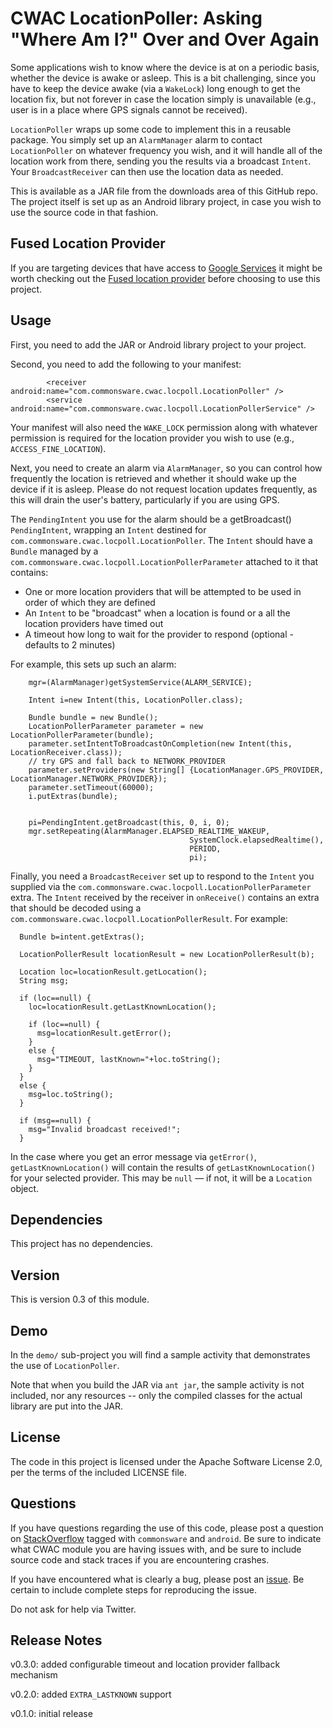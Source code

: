 CWAC LocationPoller: Asking "Where Am I?" Over and Over Again
=============================================================

Some applications wish to know where the device is at on a
periodic basis, whether the device is awake or asleep. This
is a bit challenging, since you have to keep the device awake
(via a `WakeLock`) long enough to get the location fix, but
not forever in case the location simply is unavailable (e.g.,
user is in a place where GPS signals cannot be received).

`LocationPoller` wraps up some code to implement this in a
reusable package. You simply set up an `AlarmManager` alarm
to contact `LocationPoller` on whatever frequency you wish,
and it will handle all of the location work from there, sending
you the results via a broadcast `Intent`. Your `BroadcastReceiver`
can then use the location data as needed.

This is available as a JAR file from the downloads area of this GitHub repo.
The project itself is set up as an Android library project,
in case you wish to use the source code in that fashion.

Fused Location Provider
------
If you are targeting devices that have access to [Google Services](http://developer.android.com/google/index.html) it might be worth checking out the [Fused location provider](http://developer.android.com/google/play-services/location.html) before choosing to use this project.


Usage
-----
First, you need to add the JAR or Android library project to
your project.

Second, you need to add the following to your manifest:

			<receiver android:name="com.commonsware.cwac.locpoll.LocationPoller" />
			<service android:name="com.commonsware.cwac.locpoll.LocationPollerService" />

Your manifest will also need the `WAKE_LOCK` permission along with
whatever permission is required for the location provider
you wish to use (e.g., `ACCESS_FINE_LOCATION`).

Next, you need to create an alarm via `AlarmManager`, so you
can control how frequently the location is retrieved and whether
it should wake up the device if it is asleep. Please do not
request location updates frequently, as this will drain the user's
battery, particularly if you are using GPS.

The `PendingIntent` you use for the alarm should be a getBroadcast()
`PendingIntent`, wrapping an `Intent` destined for
`com.commonsware.cwac.locpoll.LocationPoller`. The `Intent` should
have a `Bundle` managed by a `com.commonsware.cwac.locpoll.LocationPollerParameter`
attached to it that contains:

* One or more location providers that will be attempted to be used in order of which they are defined
* An `Intent` to be "broadcast" when a location is found or a all the location providers have timed out
* A timeout how long to wait for the provider to respond (optional - defaults to 2 minutes)

For example, this sets up such an alarm:

		mgr=(AlarmManager)getSystemService(ALARM_SERVICE);
		
		Intent i=new Intent(this, LocationPoller.class);
		
		Bundle bundle = new Bundle();
		LocationPollerParameter parameter = new LocationPollerParameter(bundle);
		parameter.setIntentToBroadcastOnCompletion(new Intent(this, LocationReceiver.class));
		// try GPS and fall back to NETWORK_PROVIDER
		parameter.setProviders(new String[] {LocationManager.GPS_PROVIDER, LocationManager.NETWORK_PROVIDER});
		parameter.setTimeout(60000);
		i.putExtras(bundle);
		
		
		pi=PendingIntent.getBroadcast(this, 0, i, 0);
		mgr.setRepeating(AlarmManager.ELAPSED_REALTIME_WAKEUP,
											SystemClock.elapsedRealtime(),
											PERIOD,
											pi);

Finally, you need a `BroadcastReceiver` set up to respond to the
`Intent` you supplied via the `com.commonsware.cwac.locpoll.LocationPollerParameter`
extra. The `Intent` received by the receiver in `onReceive()` contains an extra
that should be decoded using a `com.commonsware.cwac.locpoll.LocationPollerResult`.
For example:

      Bundle b=intent.getExtras();
      
      LocationPollerResult locationResult = new LocationPollerResult(b);
      
      Location loc=locationResult.getLocation();
      String msg;

      if (loc==null) {
        loc=locationResult.getLastKnownLocation();

        if (loc==null) {
          msg=locationResult.getError();
        }
        else {
          msg="TIMEOUT, lastKnown="+loc.toString();
        }
      }
      else {
        msg=loc.toString();
      }

      if (msg==null) {
        msg="Invalid broadcast received!";
      }


In the case where you get an error message via `getError()`, `getLastKnownLocation()` 
will contain the results of `getLastKnownLocation()` for your selected provider. This 
may be `null` &mdash; if not, it will be a `Location` object.

Dependencies
------------
This project has no dependencies.

Version
-------
This is version 0.3 of this module.

Demo
----
In the `demo/` sub-project you will find
a sample activity that demonstrates the use of `LocationPoller`.

Note that when you build the JAR via `ant jar`, the sample
activity is not included, nor any resources -- only the
compiled classes for the actual library are put into the JAR.

License
-------
The code in this project is licensed under the Apache
Software License 2.0, per the terms of the included LICENSE
file.

Questions
---------
If you have questions regarding the use of this code, please post a question
on [StackOverflow](http://stackoverflow.com/questions/ask) tagged with `commonsware` and `android`. Be sure to indicate
what CWAC module you are having issues with, and be sure to include source code 
and stack traces if you are encountering crashes.

If you have encountered what is clearly a bug, please post an [issue](https://github.com/commonsguy/cwac-locpoll/issues). Be certain to include complete steps
for reproducing the issue.

Do not ask for help via Twitter.

Release Notes
-------------

v0.3.0: added configurable timeout and location provider fallback mechanism

v0.2.0: added `EXTRA_LASTKNOWN` support

v0.1.0: initial release


